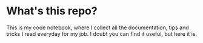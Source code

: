 # What's this repo?
This is my code notebook, where I collect all the documentation, tips and tricks I read everyday for my job. 
I doubt you can find it useful, but here it is.
